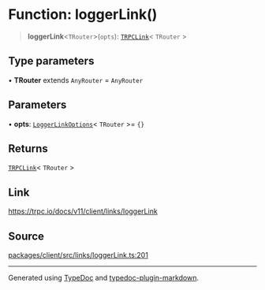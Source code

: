 # Function: loggerLink()

> **loggerLink**\<`TRouter`\>(`opts`): [`TRPCLink`](../type-aliases/TRPCLink.md)\< `TRouter` \>

## Type parameters

• **TRouter** extends `AnyRouter` = `AnyRouter`

## Parameters

• **opts**: [`LoggerLinkOptions`](../interfaces/LoggerLinkOptions.md)\< `TRouter` \>= `{}`

## Returns

[`TRPCLink`](../type-aliases/TRPCLink.md)\< `TRouter` \>

## Link

https://trpc.io/docs/v11/client/links/loggerLink

## Source

[packages/client/src/links/loggerLink.ts:201](https://github.com/trpc/trpc/blob/caccce64/packages/client/src/links/loggerLink.ts#L201)

***

Generated using [TypeDoc](https://typedoc.org) and [typedoc-plugin-markdown](https://typedoc-plugin-markdown.org).
